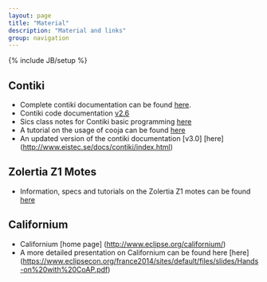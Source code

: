```yaml
---
layout: page
title: "Material"
description: "Material and links"
group: navigation
---
```

{% include JB/setup %}

## Contiki 
* Complete contiki documentation can be found [here](https://github.com/contiki-os/contiki/wiki).
* Contiki code documentation [v2.6](http://contiki.sourceforge.net/docs/2.6/)
* Sics class notes for Contiki basic programming [here](https://www.sics.se/~thiemo/seniot09cccc-notes.pdf)
* A tutorial on the usage of cooja can be found [here](http://cnds.eecs.jacobs-university.de/courses/iotlab-2013/cooja.pdf)
* An updated version of the contiki documentation [v3.0] [here] (http://www.eistec.se/docs/contiki/index.html)

## Zolertia Z1 Motes
* Information, specs and tutorials on the Zolertia Z1 motes can be found [here](http://zolertia.sourceforge.net/wiki/index.php/Main_Page)

## Californium 
* Californium [home page] (http://www.eclipse.org/californium/)
* A more detailed presentation on Californium can be found here [here] (https://www.eclipsecon.org/france2014/sites/default/files/slides/Hands-on%20with%20CoAP.pdf)


